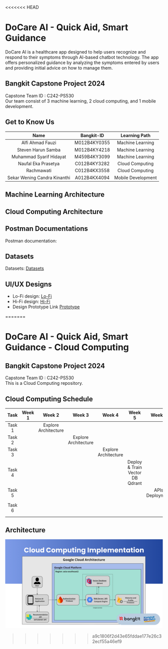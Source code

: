 <<<<<<< HEAD
# DoCare AI - Quick Aid, Smart Guidance
DoCare AI is a healthcare app designed to help users recognize and respond to their symptoms through AI-based chatbot technology. The app offers personalized guidance by analyzing the symptoms entered by users and providing initial advice on how to manage them.

## Bangkit Capstone Project 2024
Capstone Team ID : C242-PS530<br>
Our team consist of 3 machine learning, 2 cloud computing, and 1 mobile development.

## Get to Know Us
|Name                        |Bangkit-ID   |Learning Path     |
|:--------------------------:|:-----------:|:----------------:|
|Alfi Ahmad Fauzi            |M012B4KY0355 |Machine Learning  |
|Steven Harun Samba          |M012B4KY4218 |Machine Learning  |
|Muhammad Syarif Hidayat     |M459B4KY3099 |Machine Learning  |
|Naufal Eka Prasetya         |C012B4KY3282 |Cloud Computing   |
|Rachmawati                  |C012B4KX3558 |Cloud Computing   |
|Sekar Wening Candra Kinanthi|A012B4KX4094 |Mobile Development|

## Machine Learning Architecture

## Cloud Computing Architecture

## Postman Documentations
Postman documentation: <br>

## Datasets
Datasets: [Datasets](https://github.com/naufaleka03/DoCare-AI/tree/Machine-Learning/Dataset) 

## UI/UX Designs
- Lo-Fi design: [Lo-Fi](https://www.figma.com/board/IALye8TASeu3vmSfY2Ly2g/Welcome-to-FigJam?node-id=5-177&t=E1WU14bzFrm7mOVk-1)
- Hi-Fi design: [Hi-Fi](https://www.figma.com/design/t33R83JMYNxpOEeqe6MYMh/DoCare-AI?node-id=0-1&t=KtgwQn32TlgY5Z0E-1)
- Design Prototype Link [Prototype](https://www.figma.com/proto/t33R83JMYNxpOEeqe6MYMh/DoCare-AI?node-id=38-2&node-type=canvas&t=bT0DDaYUkI99px69-0&scaling=min-zoom&content-scaling=fixed&page-id=0%3A1&starting-point-node-id=38%3A2&show-proto-sidebar=1)

=======
# DoCare AI - Quick Aid, Smart Guidance - Cloud Computing
## Bangkit Capstone Project 2024
Capstone Team ID : C242-PS530<br>
This is a Cloud Computing repository.

## Cloud Computing Schedule
|Task  |Week 1         |Week 2                 |Week 3                 |Week 4                 |Week 5                         |Week 6          |Week 7               |
|:----:|:-------------:|:---------------------:|:---------------------:|:---------------------:|:-----------------------------:|:--------------:|:--------------------|
|Task 1|               |Explore Architecture   |                       |                       |                               |                |                     |
|Task 2|               |                       |Explore Architecture   |                       |                               |                |                     |
|Task 3|               |                       |                       |Explore Architecture   |                               |                |                     |
|Task 4|               |                       |                       |                       |Deploy & Train Vector DB Qdrant|                |                     |
|Task 5|               |                       |                       |                       |                               |APIs Deployment |                     |
|Task 6|               |                       |                       |                       |                               |                |Deploy Cloud Solution|

## Architecture
![Cloud architecture](https://github.com/naufaleka03/DoCare-AI/blob/main/Assets/CC_Architecture.png)
>>>>>>> a9c1806f2d43e65fddae177e26c32ecf55a46ef9
